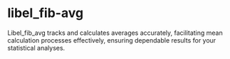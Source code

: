 # libel_fib-avg
Libel_fib_avg tracks and calculates averages accurately, facilitating mean calculation processes effectively, ensuring dependable results for your statistical analyses.

